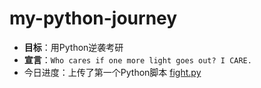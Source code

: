 # my-python-journey
  - **目标**：用Python逆袭考研  
  - **宣言**：`Who cares if one more light goes out? I CARE.`  
  - 今日进度：上传了第一个Python脚本 [fight.py](fight.py)  

